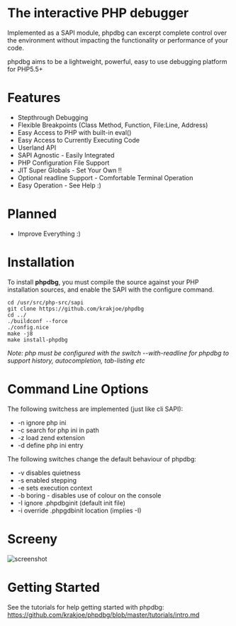The interactive PHP debugger
============================

Implemented as a SAPI module, phpdbg can excerpt complete control over the environment without impacting the functionality or performance of your code.

phpdbg aims to be a lightweight, powerful, easy to use debugging platform for PHP5.5+

Features
========

 - Stepthrough Debugging
 - Flexible Breakpoints (Class Method, Function, File:Line, Address)
 - Easy Access to PHP with built-in eval()
 - Easy Access to Currently Executing Code
 - Userland API
 - SAPI Agnostic - Easily Integrated
 - PHP Configuration File Support
 - JIT Super Globals - Set Your Own !!
 - Optional readline Support - Comfortable Terminal Operation
 - Easy Operation - See Help :)

Planned
=======

 - Improve Everything :)
 
Installation
============

To install **phpdbg**, you must compile the source against your PHP installation sources, and enable the SAPI with the configure command.

```
cd /usr/src/php-src/sapi
git clone https://github.com/krakjoe/phpdbg
cd ../
./buildconf --force
./config.nice
make -j8
make install-phpdbg
```

*Note: php must be configured with the switch --with-readline for phpdbg to support history, autocompletion, tab-listing etc*

Command Line Options
====================

The following switchess are implemented (just like cli SAPI):

 - -n ignore php ini
 - -c search for php ini in path
 - -z load zend extension
 - -d define php ini entry
 
The following switches change the default behaviour of phpdbg:

 - -v disables quietness
 - -s enabled stepping
 - -e sets execution context
 - -b boring - disables use of colour on the console
 - -I ignore .phpdbginit (default init file)
 - -i override .phpgdbinit location (implies -I)

Screeny
=======

<img src="https://raw.github.com/krakjoe/phpdbg/master/tutorials/phpdbg.png" alt="screenshot"/>

Getting Started
===============

See the tutorials for help getting started with phpdbg: https://github.com/krakjoe/phpdbg/blob/master/tutorials/intro.md
